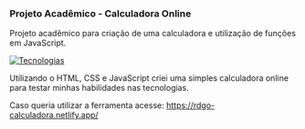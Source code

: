 ### Projeto Acadêmico - Calculadora Online

Projeto acadêmico para criação de uma calculadora e utilização de funções em JavaScript.

[![Tecnologias](https://skillicons.dev/icons?i=js,html,css)](https://skillicons.dev)

Utilizando o HTML, CSS e JavaScript criei uma simples calculadora online para testar minhas habilidades nas tecnologias.

Caso queria utilizar a ferramenta acesse: https://rdgo-calculadora.netlify.app/
